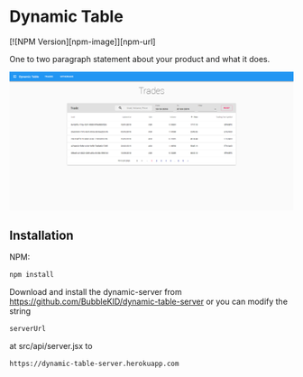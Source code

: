 # Dynamic Table

[![NPM Version][npm-image]][npm-url]

One to two paragraph statement about your product and what it does.

![screenshot](screenshot.png)

## Installation

NPM:

```sh
npm install
```

Download and install the dynamic-server from <https://github.com/BubbleKID/dynamic-table-server>
or you can modify the string

```sh
serverUrl
```

at src/api/server.jsx to

```sh
https://dynamic-table-server.herokuapp.com
```
